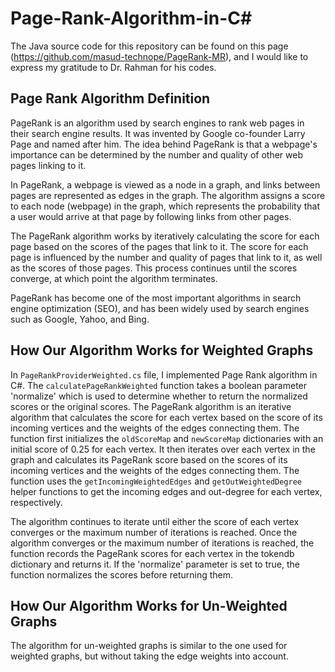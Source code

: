 # Page-Rank-Algorithm-in-C#

The Java source code for this repository can be found on this page (https://github.com/masud-technope/PageRank-MR), and I would like to express my gratitude to Dr. Rahman for his codes.

## Page Rank Algorithm Definition
PageRank is an algorithm used by search engines to rank web pages in their search engine results. It was invented by Google co-founder Larry Page and named after him. The idea behind PageRank is that a webpage's importance can be determined by the number and quality of other web pages linking to it.  

In PageRank, a webpage is viewed as a node in a graph, and links between pages are represented as edges in the graph. The algorithm assigns a score to each node (webpage) in the graph, which represents the probability that a user would arrive at that page by following links from other pages.  

The PageRank algorithm works by iteratively calculating the score for each page based on the scores of the pages that link to it. The score for each page is influenced by the number and quality of pages that link to it, as well as the scores of those pages. This process continues until the scores converge, at which point the algorithm terminates.  

PageRank has become one of the most important algorithms in search engine optimization (SEO), and has been widely used by search engines such as Google, Yahoo, and Bing.  

## How Our Algorithm Works for Weighted Graphs

In `PageRankProviderWeighted.cs` file, I implemented Page Rank algorithm in C#. The `calculatePageRankWeighted` function takes a boolean parameter 'normalize' which is used to determine whether to return the normalized scores or the original scores. The PageRank algorithm is an iterative algorithm that calculates the score for each vertex based on the score of its incoming vertices and the weights of the edges connecting them. The function first initializes the `oldScoreMap` and `newScoreMap` dictionaries with an initial score of 0.25 for each vertex. It then iterates over each vertex in the graph and calculates its PageRank score based on the scores of its incoming vertices and the weights of the edges connecting them. The function uses the `getIncomingWeightedEdges` and `getOutWeightedDegree` helper functions to get the incoming edges and out-degree for each vertex, respectively.  

The algorithm continues to iterate until either the score of each vertex converges or the maximum number of iterations is reached. Once the algorithm converges or the maximum number of iterations is reached, the function records the PageRank scores for each vertex in the tokendb dictionary and returns it. If the 'normalize' parameter is set to true, the function normalizes the scores before returning them.  

## How Our Algorithm Works for Un-Weighted Graphs

The algorithm for un-weighted graphs is similar to the one used for weighted graphs, but without taking the edge weights into account.
